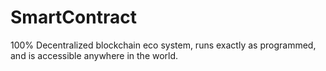# SmartContract
100% Decentralized blockchain eco system, runs exactly as programmed, and is accessible anywhere in the world.
